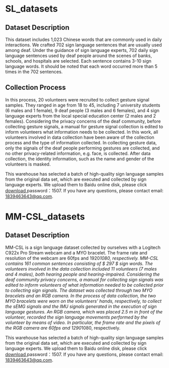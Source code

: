 # SL_datasets

## Dataset Description
This dataset includes 1,023 Chinese words that are commonly used in daily interactions. We crafted 702 sign language sentences that are usually used among deaf. Under the guidance of sign language experts, 702 daily sign language sentences used by deaf people around the scenes of banks, schools, and hospitals are selected. Each sentence contains 3-10 sign language words. It should be noted that each word occurred more than 5 times in the 702 sentences.


## Collection Process
In this process, 20 volunteers were recruited to collect gesture signal samples. They ranged in age from 18 to 45, including 7 university students (6 males and 1 female), 9 deaf people (3 males and 6 females), and 4 sign language experts from the local special education center (2 males and 2 females).
Considering the privacy concerns of the deaf community, before collecting gesture signals, a manual for gesture signal collection is edited to inform volunteers what information needs to be collected. In this work, all volunteers involved in data collection have been aware of the collection process and the type of information collected. In collecting gesture data, only the signals of the deaf people performing gestures are collected, and no other privacy-related information, e.g. face, is collected. After data collection, the identity information, such as the name and gender of the volunteers is masked.


This warehouse has selected a batch of high-quality sign language samples from the original data set, which are executed and collected by sign language experts. We upload them to Baidu online disk, please click [download](https://pan.baidu.com/s/1_laH-TaVzgIdE6dPDb7egg),password：1507. If you have any questions, please contact email: 1839463643@qq.com.


# MM-CSL_datasets

## Dataset Description
MM-CSL is a sign language dataset collected by ourselves with a Logitech C922x Pro Stream webcam and a MYO bracelet. The frame rate and resolution of the webcam are $60$fps and 1920*1080, respectively. MM-CSL contains 161 common sentences consisting of $ 297 $ sign words. The volunteers involved in the data collection included 11 volunteers (7 males and 4 males), both hearing people and hearing-impaired. Considering the deaf community privacy concerns, a manual for collecting sign signals was edited to inform volunteers of what information needed to be collected prior to collecting sign signals. The dataset was collected through two MYO bracelets and an RGB camera. In the process of data collection, the two MYO bracelets were worn on the volunteers' hands, respectively, to collect the sEMG signals and the IMU signals generated in the execution of sign language gestures. An RGB camera, which was placed 2.5 m in front of the volunteer, recorded the sign language movements performed by the volunteer by means of video. In particular, the frame rate and the pixels of the RGB camera are $60$fps and 1290*1080, respectively.




This warehouse has selected a batch of high-quality sign language samples from the original data set, which are executed and collected by sign language experts. We upload them to Baidu online disk, please click [download](https://pan.baidu.com/s/1_laH-TaVzgIdE6dPDb7egg),password：1507. If you have any questions, please contact email: 1839463643@qq.com.
